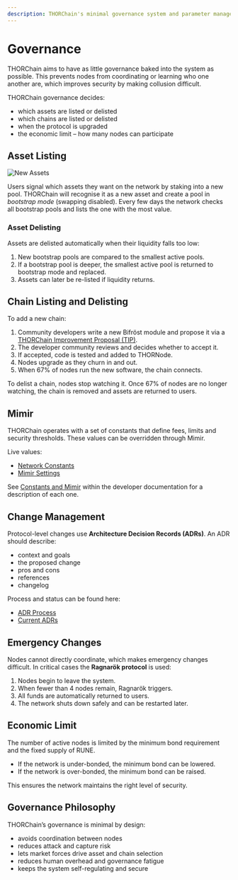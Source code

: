 ```yaml
---
description: THORChain's minimal governance system and parameter management through Mimir
---
```


# Governance

THORChain aims to have as little governance baked into the system as possible. This prevents nodes from coordinating or learning who one another are, which improves security by making collusion difficult.

THORChain governance decides:

- which assets are listed or delisted
- which chains are listed or delisted
- when the protocol is upgraded
- the economic limit – how many nodes can participate

## Asset Listing

![New Assets](../.gitbook/assets/listing-new-assets.jpg)

Users signal which assets they want on the network by staking into a new pool. THORChain will recognise it as a new asset and create a pool in _bootstrap mode_ (swapping disabled).
Every few days the network checks all bootstrap pools and lists the one with the most value.

### Asset Delisting

Assets are delisted automatically when their liquidity falls too low:

1. New bootstrap pools are compared to the smallest active pools.
2. If a bootstrap pool is deeper, the smallest active pool is returned to bootstrap mode and replaced.
3. Assets can later be re-listed if liquidity returns.

## Chain Listing and Delisting

To add a new chain:

1. Community developers write a new Bifröst module and propose it via a [THORChain Improvement Proposal (TIP)](https://dev.thorchain.org/architecture/).
2. The developer community reviews and decides whether to accept it.
3. If accepted, code is tested and added to THORNode.
4. Nodes upgrade as they churn in and out.
5. When 67% of nodes run the new software, the chain connects.

To delist a chain, nodes stop watching it. Once 67% of nodes are no longer watching, the chain is removed and assets are returned to users.

## Mimir

THORChain operates with a set of constants that define fees, limits and security thresholds. These values can be overridden through Mimir.

Live values:

- [Network Constants](https://thornode.ninerealms.com/thorchain/constants)
- [Mimir Settings](https://thornode.ninerealms.com/thorchain/mimir)

See [Constants and Mimir](https://dev.thorchain.org/mimir.html) within the developer documentation for a description of each one.

## Change Management

Protocol-level changes use **Architecture Decision Records (ADRs)**. An ADR should describe:

- context and goals
- the proposed change
- pros and cons
- references
- changelog

Process and status can be found here:

- [ADR Process](https://dev.thorchain.org/architecture/PROCESS.html)
- [Current ADRs](https://dev.thorchain.org/architecture/index.html)

## Emergency Changes

Nodes cannot directly coordinate, which makes emergency changes difficult. In critical cases the **Ragnarök protocol** is used:

1. Nodes begin to leave the system.
2. When fewer than 4 nodes remain, Ragnarök triggers.
3. All funds are automatically returned to users.
4. The network shuts down safely and can be restarted later.

## Economic Limit

The number of active nodes is limited by the minimum bond requirement and the fixed supply of RUNE.

- If the network is under-bonded, the minimum bond can be lowered.
- If the network is over-bonded, the minimum bond can be raised.

This ensures the network maintains the right level of security.

## Governance Philosophy

THORChain’s governance is minimal by design:

- avoids coordination between nodes
- reduces attack and capture risk
- lets market forces drive asset and chain selection
- reduces human overhead and governance fatigue
- keeps the system self-regulating and secure
